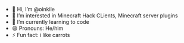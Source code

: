 - 👋 Hi, I’m @oinkile
- 👀 I’m interested in Minecraft Hack CLients, Minecraft server plugins
- 🌱 I’m currently learning to code 
- 😄 Pronouns: He/him
- ⚡ Fun fact: i like carrots

<!---
oinkile/oinkile is a ✨ special ✨ repository because its `README.md` (this file) appears on your GitHub profile.
You can click the Preview link to take a look at your changes.
--->

